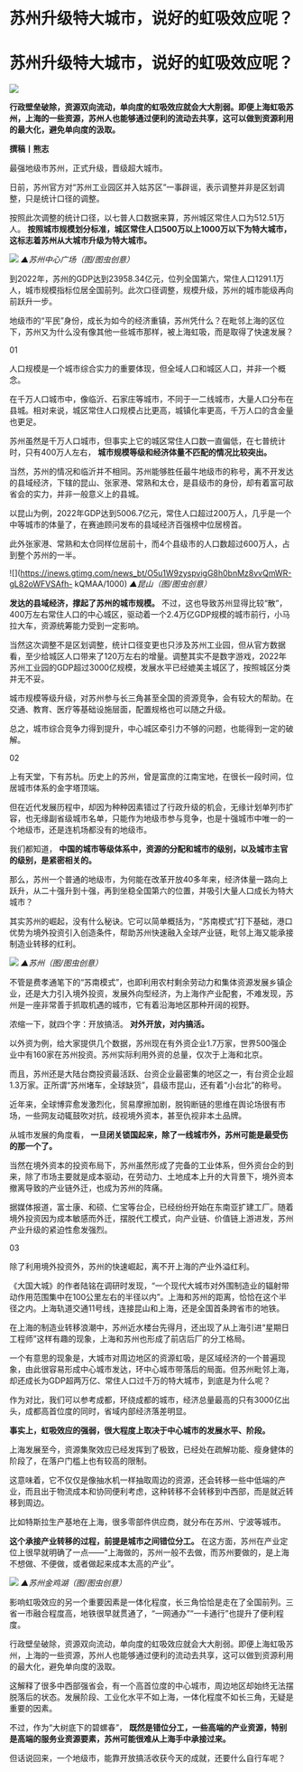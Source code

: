 # 苏州升级特大城市，说好的虹吸效应呢？

# 苏州升级特大城市，说好的虹吸效应呢？

![](https://inews.gtimg.com/news_bt/O7wa1KBpMgvg1Q_btNNEG9VSu312WiiUnVGZXT3gSWeQAAA/1000)

**行政壁垒破除，资源双向流动，单向度的虹吸效应就会大大削弱。即便上海虹吸苏州，上海的一些资源，苏州人也能够通过便利的流动去共享，这可以做到资源利用的最大化，避免单向度的汲取。**

**撰稿丨熊志**

最强地级市苏州，正式升级，晋级超大城市。

日前，苏州官方对“苏州工业园区并入姑苏区”一事辟谣，表示调整并非是区划调整，只是统计口径的调整。

按照此次调整的统计口径，以七普人口数据来算，苏州城区常住人口为512.51万人。
**按照城市规模划分标准，城区常住人口500万以上1000万以下为特大城市，这标志着苏州从大城市升级为特大城市。**

![](https://inews.gtimg.com/news_bt/Omw3SdHxzkfv132Ivk_uZeVRShw8lGzZIfHLOp8kXOOHgAA/1000)
_▲苏州中心广场（图/图虫创意）_

到2022年，苏州的GDP达到23958.34亿元，位列全国第六，常住人口1291.1万人，城市规模指标位居全国前列。此次口径调整，规模升级，苏州的城市能级再向前跃升一步。

地级市的“平民”身份，成长为如今的经济重镇，苏州凭什么？在毗邻上海的区位下，苏州又为什么没有像其他一些城市那样，被上海虹吸，而是取得了快速发展？

01

人口规模是一个城市综合实力的重要体现，但全域人口和城区人口，并非一个概念。

在千万人口城市中，像临沂、石家庄等城市，不同于一二线城市，大量人口分布在县城。相对来说，城区常住人口规模占比更高，城镇化率更高，千万人口的含金量也更足。

苏州虽然是千万人口城市，但事实上它的城区常住人口数一直偏低，在七普统计时，只有400万人左右， **城市规模等级和经济体量不匹配的情况比较突出。**

当然，苏州的情况和临沂并不相同。苏州能够胜任最牛地级市的称号，离不开发达的县域经济，下辖的昆山、张家港、常熟和太仓，是县级市的身份，却有着富可敌省会的实力，并非一般意义上的县城。

以昆山为例，2022年GDP达到5006.7亿元，常住人口超过200万人，几乎是一个中等城市的体量了，在赛迪顾问发布的县域经济百强榜中位居榜首。

此外张家港、常熟和太仓同样位居前十，而4个县级市的人口数超过600万人，占到整个苏州的一半。

![](https://inews.gtimg.com/news_bt/O5u1W9zyspvigG8h0bnMz8vvQmWR-gL82oWFVSAfh-
kQMAA/1000) _▲昆山（图/图虫创意）_

**发达的县域经济，撑起了苏州的城市规模。**
不过，这也导致苏州显得比较“散”，400万左右常住人口的中心城区，驱动着一个2.4万亿GDP规模的城市前行，小马拉大车，资源统筹能力受到一定影响。

当然这次调整不是区划调整，统计口径变更也只涉及苏州工业园，但从官方数据看，至少给城区人口带来了120万左右的增量。调整其实不是数字游戏，2022年苏州工业园的GDP超过3000亿规模，发展水平已经媲美主城区了，按照城区分类并无不妥。

城市规模等级升级，对苏州参与长三角甚至全国的资源竞争，会有较大的帮助。在交通、教育、医疗等基础设施层面，配置规格也可以随之升级。

总之，城市综合竞争力得到提升，中心城区牵引力不够的问题，也能得到一定的破解。

02

上有天堂，下有苏杭。历史上的苏州，曾是富庶的江南宝地，在很长一段时间，位居城市体系的金字塔顶端。

但在近代发展历程中，却因为种种因素错过了行政升级的机会，无缘计划单列市扩容，也无缘副省级城市名单，只能作为地级市参与竞争，也是十强城市中唯一的一个地级市，还是连机场都没有的地级市。

我们都知道， **中国的城市等级体系中，资源的分配和城市的级别，以及城市主官的级别，是紧密相关的。**

那么，苏州一个普通的地级市，为何能在改革开放40多年来，经济体量一路向上跃升，从二十强升到十强，再到坐稳全国第六的位置，并吸引大量人口成长为特大城市？

其实苏州的崛起，没有什么秘诀。它可以简单概括为，“苏南模式”打下基础，港口优势为境外投资引入创造条件，帮助苏州快速融入全球产业链，毗邻上海又能承接制造业转移的红利。

![](https://inews.gtimg.com/news_bt/OYDH9ARFWbx5Eqfs3zcq18vnLwd4PKJCWOOIDw6mUmsMIAA/1000)
_▲苏州（图/图虫创意）_

不管是费孝通笔下的“苏南模式”，也即利用农村剩余劳动力和集体资源发展乡镇企业，还是大力引入境外投资，发展外向型经济，为上海作产业配套，不难发现，苏州是一座非常善于抓取机遇的城市，它有着沿海地区那种开阔的视野。

浓缩一下，就四个字：开放搞活。 **对外开放，对内搞活。**

以外资为例，给大家提供几个数据，苏州现在有外资企业1.7万家，世界500强企业中有160家在苏州投资。苏州实际利用外资的总量，仅次于上海和北京。

而且，苏州还是大陆台商投资最活跃、台资企业最密集的地区之一，有台资企业超1.3万家。正所谓“苏州堵车，全球缺货”，县级市昆山，还有着“小台北”的称号。

近年来，全球博弈愈发激烈化，贸易摩擦加剧，脱钩断链的思维在舆论场很有市场，一些网友动辄鼓吹对抗，歧视境外资本，甚至仇视非本土品牌。

从城市发展的角度看， **一旦闭关锁国起来，除了一线城市外，苏州可能是最受伤的那一个了。**

当然在境外资本的投资布局下，苏州虽然形成了完备的工业体系，但外资台企的到来，除了市场主要就是成本驱动，在劳动力、土地成本上升的大背景下，境外资本撤离导致的产业链外迁，也成为苏州的阵痛。

据媒体报道，富士康、和硕、仁宝等台企，已经纷纷开始在东南亚扩建工厂。随着境外投资因为成本敏感而外迁，摆脱代工模式，向产业链、价值链上游进发，苏州产业升级的紧迫性愈发强烈。

03

除了利用境外投资外，苏州的快速崛起，离不开上海的产业外溢红利。

《大国大城》的作者陆铭在调研时发现，“一个现代大城市对外围制造业的辐射带动作用范围集中在100公里左右的半径以内”。上海和苏州的距离，恰恰在这个半径之内。上海轨道交通11号线，连接昆山和上海，还是全国首条跨省市的地铁。

在上海的制造业转移浪潮中，苏州近水楼台先得月，还出现了从上海引进“星期日工程师”这样有趣的现象，上海和苏州也形成了前店后厂的分工格局。

一个有意思的现象是，大城市对周边地区的资源虹吸，是区域经济的一个普遍现象，由此很容易形成中心城市发达，环中心城市带落后的局面。但苏州毗邻上海，却还成长为GDP超两万亿、常住人口过千万的特大城市，到底是为什么呢？

作为对比，我们可以参考成都，环绕成都的城市，经济总量最高的只有3000亿出头，成都高首位度的同时，省域内部经济落差明显。

**事实上，虹吸效应的强弱，很大程度上取决于中心城市的发展水平、阶段。**

上海发展至今，资源集聚效应已经发挥到了极致，已经处在疏解功能、瘦身健体的阶段了，在落户门槛上也有较高的限制。

这意味着，它不仅仅是像抽水机一样抽取周边的资源，还会转移一些中低端的产业，而且出于物流成本和协同便利考虑，这种转移不会转移到中西部，而是就近转移到周边。

比如特斯拉生产基地在上海，很多零部件供应商，就分布在苏州、宁波等城市。

**这个承接产业转移的过程，前提是城市之间错位分工。**
在这方面，苏州在产业定位上很早就明确了一点——“上海做的，苏州一般不去做，而苏州要做的，是上海不想做、不便做，或者做起来成本太高的产业”。

![](https://inews.gtimg.com/news_bt/Ogbfikd6MtNLoxm8m9VReREVLTTAQlTTlAZ_1szaojf8UAA/1000)
_▲苏州金鸡湖（图/图虫创意）_

影响虹吸效应的另一个重要因素是一体化程度，长三角恰恰是走在了全国前列。三省一市融合程度高，地铁很早就贯通了，“一网通办”“一卡通行”也提升了便利程度。

行政壁垒破除，资源双向流动，单向度的虹吸效应就会大大削弱。即便上海虹吸苏州，上海的一些资源，苏州人也能够通过便利的流动去共享，这可以做到资源利用的最大化，避免单向度的汲取。

这解释了很多中西部强省会，有一个高首位度的中心城市，周边地区却始终无法摆脱落后的状态。发展阶段、工业化水平不如上海，一体化程度不如长三角，无疑是重要的因素。

不过，作为“大树底下的碧螺春”， **既然是错位分工，一些高端的产业资源，特别是高端的服务业资源要素，苏州可能很难从上海手中承接过来。**

但话说回来，一个地级市，能靠开放搞活收获今天的成就，还要什么自行车呢？

